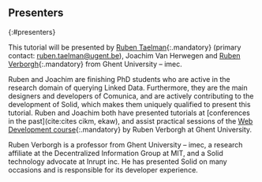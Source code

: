 ## Presenters
{:#presenters}

This tutorial will be presented by [Ruben Taelman](http://www.rubensworks.net/){:.mandatory} (primary contact: [ruben.taelman@ugent.be](mailto:ruben.taelman@ugent.be)), Joachim Van Herwegen and [Ruben Verborgh](https://ruben.verborgh.org/){:.mandatory} from Ghent University – imec.

Ruben and Joachim are finishing PhD students who are active in the research domain of querying Linked Data.
Furthermore, they are the main designers and developers of Comunica,
and are actively contributing to the development of Solid,
which makes them uniquely qualified to present this tutorial.
Ruben and Joachim both have presented tutorials at [conferences in the past](cite:cites cikm, ekaw),
and assist practical sessions of the
[Web Development course](http://rubenverborgh.github.io/WebFundamentals/){:.mandatory} by Ruben Verborgh at Ghent University.

Ruben Verborgh is a professor from Ghent University – imec,
a research affiliate at the Decentralized Information Group at MIT,
and a Solid technology advocate at Inrupt inc.
He has presented Solid on many occasions
and is responsible for its developer experience.
